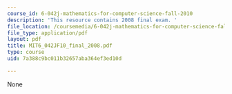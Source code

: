 ```yaml
---
course_id: 6-042j-mathematics-for-computer-science-fall-2010
description: 'This resource contains 2008 final exam. '
file_location: /coursemedia/6-042j-mathematics-for-computer-science-fall-2010/7a388c9bc011b32657aba364ef3ed10d_MIT6_042JF10_final_2008.pdf
file_type: application/pdf
layout: pdf
title: MIT6_042JF10_final_2008.pdf
type: course
uid: 7a388c9bc011b32657aba364ef3ed10d

---
```

None